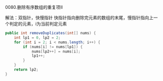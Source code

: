 0080.删除有序数组的重复项II

解法：双指针，快慢指针
快指针指向删除完元素的数组的末尾，慢指针指向上一个判定的元素，i为当前判定元素



```java
public int removeDuplicates(int[] nums) {
    int lp1 = 0, lp2 = 2;
    for (int i = 2; i < nums.length; i++) {
        if (nums[i] != nums[lp1]) {
            nums[lp2++] = nums[i];
            lp1++;
        }
    }
    return lp2;
}
```

